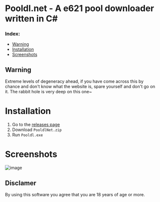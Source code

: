 # Pooldl.net - A e621 pool downloader written in C#


### Index:
- [Warning](#warning)
- [Installation](#installation)
- [Screenshots](#screenshots)

## Warning
Extreme levels of degeneracy ahead, if you have come across this by chance and don't know what the website is, spare yourself and don't go on it. The rabbit hole is very deep on this one~

# Installation

1. Go to the [releases page](https://github.com/Vilagamer999/Pooldl.net/releases)
2. Download `PooldlNet.zip`
3. Run `Pooldl.exe`

# Screenshots
![image](https://user-images.githubusercontent.com/30276916/219872664-8e2a13a1-68ba-424a-8f20-55843f24e814.png)

## Disclamer
By using this software you agree that you are 18 years of age or more.
